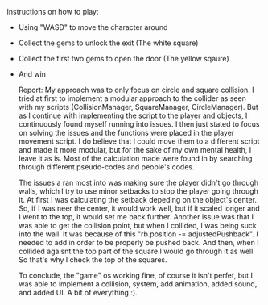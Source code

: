 Instructions on how to play:
- Using "WASD" to move the character around
- Collect the gems to unlock the exit (The white square)
- Collect the first two gems to open the door (The yellow sqaure)
- And win

  Report:
  My approach was to only focus on circle and square collision. I tried at first
  to implement a modular approach to the collider as seen with my scripts
  (CollisionManager, SquareManager, CircleManager). But as I continue with
  implementing the script to the player and objects, I continuously found myself running
  into issues. I then just stated to focus on solving the issues and the functions were
  placed in the player movement script. I do believe that I could move them to a different script
  and made it more modular, but for the sake of my own mental health, I leave it as is. Most of
  the calculation made were found in by searching through different pseudo-codes and people's codes.
  
  The issues a ran most into was making sure the player didn't go through walls, which I try to use
  minor setbacks to stop the player going through it. At first I was calculating the setback depeding
  on the object's center. So, if I was neer the center, it would work well, but if it scaled longer and I
  went to the top, it would set me back further. Another issue was that I was able to get the collision point,
  but when I collided, I was being suck into the wall. It was because of this "rb.position -= adjustedPushback".
  I needed to add in order to be properly be pushed back. And then, when I collided agaisnt the top part of the
  square I would go through it as well. So that's why I check the top of the squares.

  To conclude, the "game" os working fine, of course it isn't perfet, but I was able to implement a collision, system,
  add animation, added sound, and added UI. A bit of everything :).
